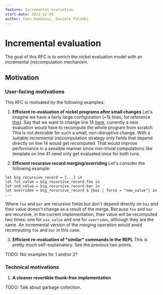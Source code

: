 ```yaml
---
feature: Incremental evaluation
start-date: 2022-12-09
author: Yann Hamdaoui, Daniele Palombi
---
```


# Incremental evaluation
The goal of this RFC is to enrich the nickel evaluation model with an incremental
(re)computation mechanism.

## Motivation

### User-facing motivations

This RFC is motivated by the following examples:
1. **Efficient re-evaluation of nickel programs after small changes**
  Let's imagine we have a fairly large configuration (~1k lines, for reference [this](https://github.com/input-output-hk/mantis-ops/tree/master/jobs)). Say that we want to change line 14 [here](https://github.com/input-output-hk/mantis-ops/blob/master/jobs/tasks/morpho.cue), currently a new evaluation would have to recompute the whole program from scratch. This is not desirable for such a small, non-disruptive change.
  With a suitable incremental (re)computation strategy only fields that depend directly on line 14 would get recomputed. That would improve performance in a sensible manner since non-trivial computations like template on line 41 need only get evaluated once for both runs.

2. **Efficient recursive record merging/overriding**
  Let's consider the following example:
  ```
  let big_recursive_record = {...} in
  let fst_value = big_recursive_record.foo in
  let snd_value = big_recursive_record.bar in
  let overriden = big_recursive_record & {baz | force = "new_value"} in
  ...
  ```
  Where `foo` and `bar` are recursive fields but don't depend directly on `baz` and their value doesn't change as a result of the merge. Because `foo` and `bar` are recursive, in the current implementation, their value will be recomputed two times: one for `xxx_value` and one for `overriden`, although they are the same. An incremental version of the merging operation would avoid recomputing `foo` and `bar` in this case.

3. **Efficient re-evaluation of "similar" commands in the REPL**
  This is pretty much self-explainatory. See the previous two points.

TODO: Nix examples for 1 and/or 2?

### Technical motivations

1. **A cleaner revertible thunk-free implementation**

TODO: Talk about garbage collection.